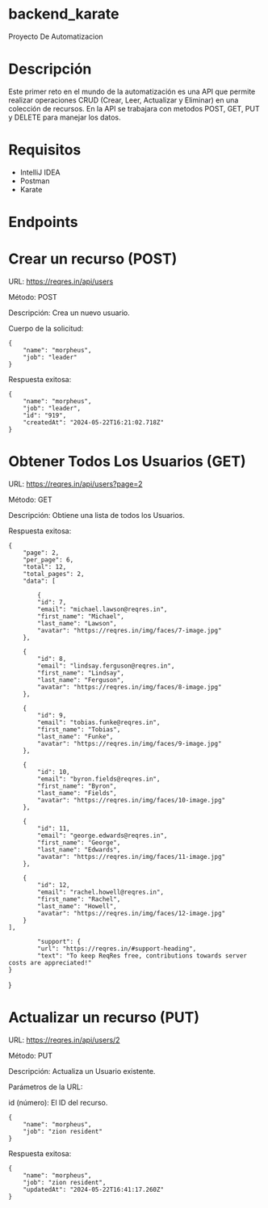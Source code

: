 # backend_karate
Proyecto De Automatizacion
# Descripción
Este primer reto en el mundo de la automatización es una API que permite realizar operaciones CRUD (Crear, Leer, Actualizar y Eliminar) en una colección de recursos. En la API se trabajara con metodos POST, GET, PUT y DELETE para manejar los datos.
# Requisitos
- IntelliJ IDEA
- Postman 
- Karate
# Endpoints
# Crear un recurso (POST)
URL: https://reqres.in/api/users

Método: POST

Descripción: Crea un nuevo usuario.

Cuerpo de la solicitud:

    {
        "name": "morpheus",
        "job": "leader"
    }


Respuesta exitosa:

    {
        "name": "morpheus",
        "job": "leader",
        "id": "919",
        "createdAt": "2024-05-22T16:21:02.718Z"
    }

# Obtener Todos Los Usuarios (GET)

URL: https://reqres.in/api/users?page=2

Método: GET

Descripción: Obtiene una lista de todos los Usuarios.

Respuesta exitosa:

    {
        "page": 2,
        "per_page": 6,
        "total": 12,
        "total_pages": 2,
        "data": [

            {
            "id": 7,
            "email": "michael.lawson@reqres.in",
            "first_name": "Michael",
            "last_name": "Lawson",
            "avatar": "https://reqres.in/img/faces/7-image.jpg"
        },

        {
            "id": 8,
            "email": "lindsay.ferguson@reqres.in",
            "first_name": "Lindsay",
            "last_name": "Ferguson",
            "avatar": "https://reqres.in/img/faces/8-image.jpg"
        },

        {
            "id": 9,
            "email": "tobias.funke@reqres.in",
            "first_name": "Tobias",
            "last_name": "Funke",
            "avatar": "https://reqres.in/img/faces/9-image.jpg"
        },

        {
            "id": 10,
            "email": "byron.fields@reqres.in",
            "first_name": "Byron",
            "last_name": "Fields",
            "avatar": "https://reqres.in/img/faces/10-image.jpg"
        },

        {
            "id": 11,
            "email": "george.edwards@reqres.in",
            "first_name": "George",
            "last_name": "Edwards",
            "avatar": "https://reqres.in/img/faces/11-image.jpg"
        },

        {
            "id": 12,
            "email": "rachel.howell@reqres.in",
            "first_name": "Rachel",
            "last_name": "Howell",
            "avatar": "https://reqres.in/img/faces/12-image.jpg"
        }
    ],
 
            "support": {
            "url": "https://reqres.in/#support-heading",
            "text": "To keep ReqRes free, contributions towards server costs are appreciated!"
    }
}

# Actualizar un recurso (PUT)

URL: https://reqres.in/api/users/2

Método: PUT

Descripción: Actualiza un Usuario existente.

Parámetros de la URL:

id (número): El ID del recurso.

    {
        "name": "morpheus",
        "job": "zion resident"
    }
    
Respuesta exitosa:

    {
        "name": "morpheus",
        "job": "zion resident",
        "updatedAt": "2024-05-22T16:41:17.260Z"
    }

